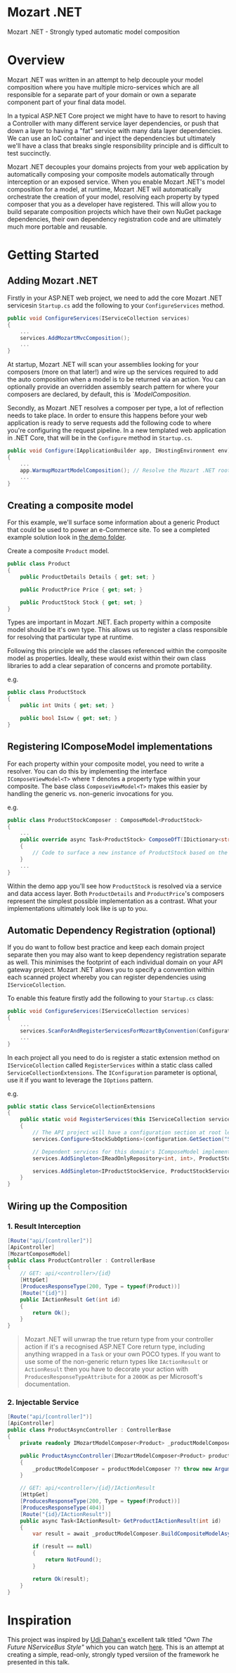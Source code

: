 # Mozart .NET

Mozart .NET - Strongly typed automatic model composition

# Overview

Mozart .NET was written in an attempt to help decouple your model composition where you have multiple micro-services which are all responsible for a separate part of your domain or own a separate component part of your final data model.

In a typical ASP.NET Core project we might have to have to resort to having a Controller with many different service layer dependencies, or push that down a layer to having a "fat" service with many data layer dependencies.  We can use an IoC container and inject the dependencies but ultimately we'll have a class that breaks single responsibility principle and is difficult to test succinctly.

Mozart .NET decouples your domains projects from your web application by automatically composing your composite models automatically through interception or an exposed service.  When you enable Mozart .NET's model composition for a model, at runtime, Mozart .NET will automatically orchestrate the creation of your model, resolving each property by typed composer that you as a developer have registered.  This will allow you to build separate composition projects which have their own NuGet package dependencies, their own dependency registration code and are ultimately much more portable and reusable.

# Getting Started

## Adding Mozart .NET

Firstly in your ASP.NET web project, we need to add the core Mozart .NET servicesin `Startup.cs` add the following to your `ConfigureServices` method.

```c#
public void ConfigureServices(IServiceCollection services)
{
    ...
    services.AddMozartMvcComposition();
    ...
}
```

At startup, Mozart .NET will scan your assemblies looking for your composers (more on that later!) and wire up the services required to add the auto composition when a model is to be returned via an action. You can optionally provide an overridden assembly search pattern for where your composers are declared, by default, this is `*ModelComposition*.

Secondly, as Mozart .NET resolves a composer per type, a lot of reflection needs to take place.  In order to ensure this happens before your web application is ready to serve requests add the following code to where you're configuring the request pipeline.  In a new templated web application in .NET Core, that will be in the `Configure` method in `Startup.cs`.

```c#
public void Configure(IApplicationBuilder app, IHostingEnvironment env)
{
    ...
    app.WarmupMozartModelComposition(); // Resolve the Mozart .NET root level services
    ...
}
```

## Creating a composite model

For this example, we'll surface some information about a generic Product that could be used to power an e-Commerce site.  To see a completed example solution look in [the demo folder](/demo).

Create a composite `Product` model.

```c#
public class Product
{
    public ProductDetails Details { get; set; }

    public ProductPrice Price { get; set; }

    public ProductStock Stock { get; set; }
}
```

Types are important in Mozart .NET.  Each property within a composite model should be it's own type.  This allows us to register a class responsible for resolving that particular type at runtime.

Following this principle we add the classes referenced within the composite model as properties.  Ideally, these would exist within their own class libraries to add a clear separation of concerns and promote portability.

e.g.

```c#
public class ProductStock
{
    public int Units { get; set; }

    public bool IsLow { get; set; }
}
```


## Registering IComposeModel implementations

For each property within your composite model, you need to write a resolver.  You can do this by implementing the interface `IComposeViewModel<T>` where `T` denotes a property type within your composite. The base class `ComposeViewModel<T>` makes this easier by handling the generic vs. non-generic invocations for you.

e.g.

```c#
public class ProductStockComposer : ComposeModel<ProductStock>
{
    ...
    public override async Task<ProductStock> ComposeOfT(IDictionary<string, object> parameters)
    {
        // Code to surface a new instance of ProductStock based on the passed in parameters
    }
    ...
}
```

Within the demo app you'll see how `ProductStock` is resolved via a service and data access layer.  Both `ProductDetails` and `ProductPrice`'s composers represent the simplest possible implementation as a contrast.  What your implementations ultimately look like is up to you.

## Automatic Dependency Registration  (optional)

If you do want to follow best practice and keep each domain project separate then you may also want to keep dependency registration separate as well.  This minimises the footprint of each individual domain on your API gateway project.  Mozart .NET allows you to specify a convention within each scanned project whereby you can register dependencies using `IServiceCollection`.

To enable this feature firstly add the following to your `Startup.cs` class:

```c#
public void ConfigureServices(IServiceCollection services)
{
    ...
    services.ScanForAndRegisterServicesForMozartByConvention(Configuration);
    ...
}
```

In each project all you need to do is register a static extension method on `IServiceCollection` called `RegisterServices` within a static class called `ServiceCollectionExtensions`.  The `IConfiguration` parameter is optional, use it if you want to leverage the `IOptions` pattern.

e.g.

```c#
public static class ServiceCollectionExtensions
{
    public static void RegisterServices(this IServiceCollection services, IConfiguration configuration)
    {
        // The API project will have a configuration section at root level named "Stock"
        services.Configure<StockSubOptions>(configuration.GetSection("Stock"));

        // Dependent services for this domain's IComposeModel implementation
        services.AddSingleton<IReadOnlyRepository<int, int>, ProductStockRepository>();

        services.AddSingleton<IProductStockService, ProductStockService>();
    }
}
```

## Wiring up the Composition

### 1. Result Interception 

```c#
[Route("api/[controller]")]
[ApiController]
[MozartComposeModel]
public class ProductController : ControllerBase
{
    // GET: api/<controller>/{id}
    [HttpGet]
    [ProducesResponseType(200, Type = typeof(Product))]
    [Route("{id}")]
    public IActionResult Get(int id)
    {
        return Ok();
    }
}
```
> Mozart .NET will unwrap the true return type from your controller action if it's a recognised ASP.NET Core return type, including anything wrapped in a `Task` or your own POCO types.  If you want to use some of the non-generic return types like `IActionResult` or `ActionResult` then you have to decorate your action with `ProducesResponseTypeAttribute` for a `200OK` as per Microsoft's documentation.

### 2. Injectable Service

```c#
[Route("api/[controller]")]
[ApiController]
public class ProductAsyncController : ControllerBase
{
    private readonly IMozartModelComposer<Product> _productModelComposer;

    public ProductAsyncController(IMozartModelComposer<Product> productModelComposer)
    {
        _productModelComposer = productModelComposer ?? throw new ArgumentNullException(nameof(productModelComposer));
    }

    // GET: api/<controller>/{id}/IActionResult
    [HttpGet]
    [ProducesResponseType(200, Type = typeof(Product))]
    [ProducesResponseType(404)]
    [Route("{id}/IActionResult")]
    public async Task<IActionResult> GetProductIActionResult(int id)
    {
        var result = await _productModelComposer.BuildCompositeModelAsync(HttpContext.GetRouteData().Values);

        if (result == null)
        {
            return NotFound();
        }

        return Ok(result);
    }
}
```

# Inspiration

This project was inspired by [Udi Dahan's](https://github.com/udidahan) excellent talk titled *"Own The Future NServiceBus Style"* which you can watch [here](https://www.youtube.com/watch?v=CCX8Sox6BNQ).  This is an attempt at creating a simple, read-only, strongly typed versiion of the framework he presented in this talk.